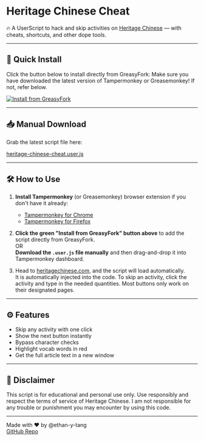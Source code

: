 # Heritage Chinese Cheat

🔥 A UserScript to hack and skip activities on [Heritage Chinese](https://heritagechinese.com) — with cheats, shortcuts, and other dope tools.

---

## 🚀 Quick Install

Click the button below to install directly from GreasyFork:
Make sure you have downloaded the latest version of Tampermonkey or Greasemonkey! If not, refer below.

[![Install from GreasyFork](https://img.shields.io/badge/Install-From-GreasyFork-brightgreen?style=for-the-badge&logo=greasyfork)](https://greasyfork.org/en/scripts/541132-heritage-chinese-cheat)

---

## 📥 Manual Download

Grab the latest script file here:

[heritage-chinese-cheat.user.js](https://greasyfork.org/scripts/541132.user.js)

---

## 🛠 How to Use

1. **Install Tampermonkey** (or Greasemonkey) browser extension if you don't have it already:  
   - [Tampermonkey for Chrome](https://tampermonkey.net/?ext=dhdg&browser=chrome)  
   - [Tampermonkey for Firefox](https://tampermonkey.net/?ext=dhdg&browser=firefox)

2. **Click the green "Install from GreasyFork" button above** to add the script directly from GreasyFork.  
   OR  
   **Download the `.user.js` file manually** and then drag-and-drop it into Tampermonkey dashboard.

3. Head to [heritagechinese.com](https://heritagechinese.com), and the script will load automatically.  
   It is automatically injected into the code. 
   To skip an activity, click the activity and type in the needed quantities.
   Most buttons only work on their designated pages.

---

## ⚙️ Features

- Skip any activity with one click  
- Show the next button instantly  
- Bypass character checks  
- Highlight vocab words in red  
- Get the full article text in a new window  

---

## 📢 Disclaimer

This script is for educational and personal use only. Use responsibly and respect the terms of service of Heritage Chinese.
I am not responsible for any trouble or punishment you may encounter by using this code.

---

Made with ❤️ by @ethan-y-tang  
[GitHub Repo](https://github.com/ethan-y-tang/heritage-chinese-cheat)
